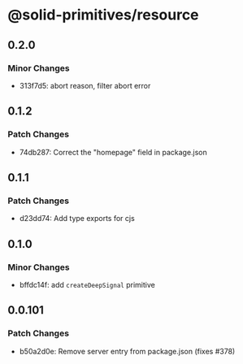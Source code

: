 # @solid-primitives/resource

## 0.2.0

### Minor Changes

- 313f7d5: abort reason, filter abort error

## 0.1.2

### Patch Changes

- 74db287: Correct the "homepage" field in package.json

## 0.1.1

### Patch Changes

- d23dd74: Add type exports for cjs

## 0.1.0

### Minor Changes

- bffdc14f: add `createDeepSignal` primitive

## 0.0.101

### Patch Changes

- b50a2d0e: Remove server entry from package.json (fixes #378)
